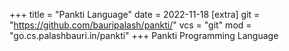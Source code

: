 +++
title = "Pankti Language"
date = 2022-11-18
[extra]
    git = "https://github.com/bauripalash/pankti/"
    vcs = "git"
    mod = "go.cs.palashbauri.in/pankti"
+++
Pankti Programming Language

